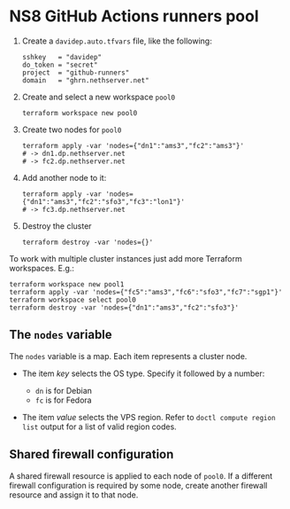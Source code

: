 # NS8 GitHub Actions runners pool

1. Create a `davidep.auto.tfvars` file, like the following:

       sshkey   = "davidep"
       do_token = "secret"
       project  = "github-runners"
       domain   = "ghrn.nethserver.net"

2. Create and select a new workspace `pool0`

       terraform workspace new pool0

3. Create two nodes for `pool0`

       terraform apply -var 'nodes={"dn1":"ams3","fc2":"ams3"}'
       # -> dn1.dp.nethserver.net
       # -> fc2.dp.nethserver.net

4. Add another node to it:

       terraform apply -var 'nodes={"dn1":"ams3","fc2":"sfo3","fc3":"lon1"}'
       # -> fc3.dp.nethserver.net

5. Destroy the cluster

       terraform destroy -var 'nodes={}'

To work with multiple cluster instances just add more Terraform
workspaces. E.g.:

    terraform workspace new pool1
    terraform apply -var 'nodes={"fc5":"ams3","fc6":"sfo3","fc7":"sgp1"}'
    terraform workspace select pool0
    terraform destroy -var 'nodes={"dn1":"ams3","fc2":"sfo3"}'

## The `nodes` variable

The `nodes` variable is a map. Each item represents a cluster node.

- The item _key_ selects the OS type. Specify it followed by a number:

  * `dn` is for Debian
  * `fc` is for Fedora

- The item _value_ selects the VPS region. Refer to `doctl compute region list` output for
  a list of valid region codes.

## Shared firewall configuration

A shared firewall resource is applied to each node of `pool0`. If a
different firewall configuration is required by some node, create another
firewall resource and assign it to that node.
